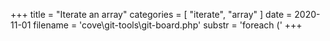+++
title = "Iterate an array"
categories = [ "iterate", "array" ]
date = 2020-11-01
filename = 'cove\git-tools\git-board.php'
substr = 'foreach ('
+++
